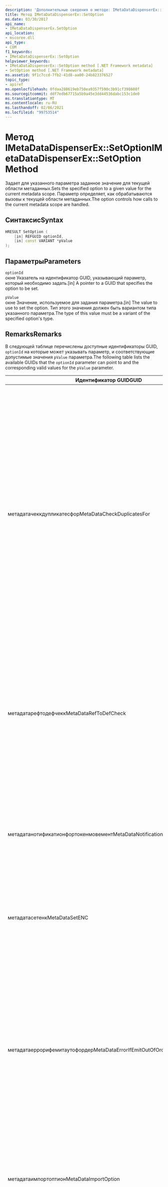 ```yaml
---
description: 'Дополнительные сведения о методе: IMetaDataDispenserEx:: SetOption'
title: Метод IMetaDataDispenserEx::SetOption
ms.date: 03/30/2017
api_name:
- IMetaDataDispenserEx.SetOption
api_location:
- mscoree.dll
api_type:
- COM
f1_keywords:
- IMetaDataDispenserEx::SetOption
helpviewer_keywords:
- IMetaDataDispenserEx::SetOption method [.NET Framework metadata]
- SetOption method [.NET Framework metadata]
ms.assetid: 9f1c7ccd-7fb2-41d8-aa00-24b823376527
topic_type:
- apiref
ms.openlocfilehash: 0fdaa280619eb750ea9357f590c3b91cf398608f
ms.sourcegitcommit: ddf7edb67715a5b9a45e3dd44536dabc153c1de0
ms.translationtype: MT
ms.contentlocale: ru-RU
ms.lasthandoff: 02/06/2021
ms.locfileid: "99753514"
---
```

# <a name="imetadatadispenserexsetoption-method"></a><span data-ttu-id="a96f3-103">Метод IMetaDataDispenserEx::SetOption</span><span class="sxs-lookup"><span data-stu-id="a96f3-103">IMetaDataDispenserEx::SetOption Method</span></span>

<span data-ttu-id="a96f3-104">Задает для указанного параметра заданное значение для текущей области метаданных.</span><span class="sxs-lookup"><span data-stu-id="a96f3-104">Sets the specified option to a given value for the current metadata scope.</span></span> <span data-ttu-id="a96f3-105">Параметр определяет, как обрабатываются вызовы к текущей области метаданных.</span><span class="sxs-lookup"><span data-stu-id="a96f3-105">The option controls how calls to the current metadata scope are handled.</span></span>  
  
## <a name="syntax"></a><span data-ttu-id="a96f3-106">Синтаксис</span><span class="sxs-lookup"><span data-stu-id="a96f3-106">Syntax</span></span>  
  
```cpp  
HRESULT SetOption (  
    [in] REFGUID optionId,
    [in] const VARIANT *pValue  
);  
```  
  
## <a name="parameters"></a><span data-ttu-id="a96f3-107">Параметры</span><span class="sxs-lookup"><span data-stu-id="a96f3-107">Parameters</span></span>  

 `optionId`  
 <span data-ttu-id="a96f3-108">окне Указатель на идентификатор GUID, указывающий параметр, который необходимо задать.</span><span class="sxs-lookup"><span data-stu-id="a96f3-108">[in] A pointer to a GUID that specifies the option to be set.</span></span>  
  
 `pValue`  
 <span data-ttu-id="a96f3-109">окне Значение, используемое для задания параметра.</span><span class="sxs-lookup"><span data-stu-id="a96f3-109">[in] The value to use to set the option.</span></span> <span data-ttu-id="a96f3-110">Тип этого значения должен быть вариантом типа указанного параметра.</span><span class="sxs-lookup"><span data-stu-id="a96f3-110">The type of this value must be a variant of the specified option's type.</span></span>  
  
## <a name="remarks"></a><span data-ttu-id="a96f3-111">Remarks</span><span class="sxs-lookup"><span data-stu-id="a96f3-111">Remarks</span></span>  

 <span data-ttu-id="a96f3-112">В следующей таблице перечислены доступные идентификаторы GUID, `optionId` на которые может указывать параметр, и соответствующие допустимые значения `pValue` параметра.</span><span class="sxs-lookup"><span data-stu-id="a96f3-112">The following table lists the available GUIDs that the `optionId` parameter can point to and the corresponding valid values for the `pValue` parameter.</span></span>  
  
|<span data-ttu-id="a96f3-113">Идентификатор GUID</span><span class="sxs-lookup"><span data-stu-id="a96f3-113">GUID</span></span>|<span data-ttu-id="a96f3-114">Описание</span><span class="sxs-lookup"><span data-stu-id="a96f3-114">Description</span></span>|<span data-ttu-id="a96f3-115">`pValue` Параметр</span><span class="sxs-lookup"><span data-stu-id="a96f3-115">`pValue` Parameter</span></span>|  
|----------|-----------------|------------------------|  
|<span data-ttu-id="a96f3-116">метадатачеккдупликатесфор</span><span class="sxs-lookup"><span data-stu-id="a96f3-116">MetaDataCheckDuplicatesFor</span></span>|<span data-ttu-id="a96f3-117">Определяет, какие элементы проверяются на наличие дубликатов.</span><span class="sxs-lookup"><span data-stu-id="a96f3-117">Controls which items are checked for duplicates.</span></span> <span data-ttu-id="a96f3-118">Каждый раз при вызове метода [IMetaDataEmit](imetadataemit-interface.md) , который создает новый элемент, можно попросить метод проверить, существует ли уже данный элемент в текущей области.</span><span class="sxs-lookup"><span data-stu-id="a96f3-118">Each time you call an [IMetaDataEmit](imetadataemit-interface.md) method that creates a new item, you can ask the method to check whether the item already exists in the current scope.</span></span> <span data-ttu-id="a96f3-119">Например, можно проверить наличие `mdMethodDef` элементов. в этом случае при вызове [IMetaDataEmit::D ефинемесод](imetadataemit-definemethod-method.md)будет проверять, не существует ли этот метод в текущей области.</span><span class="sxs-lookup"><span data-stu-id="a96f3-119">For example, you can check for the existence of `mdMethodDef` items; in this case, when you call [IMetaDataEmit::DefineMethod](imetadataemit-definemethod-method.md), it will check that the method does not already exist in the current scope.</span></span> <span data-ttu-id="a96f3-120">Эта проверка использует ключ, однозначно определяющий данный метод: родительский тип, имя и сигнатура.</span><span class="sxs-lookup"><span data-stu-id="a96f3-120">This check uses the key that uniquely identifies a given method: parent type, name, and signature.</span></span>|<span data-ttu-id="a96f3-121">Параметр должен быть разновидностью типа UI4 и должен содержать сочетание значений перечисления [корчеккдупликатесфор](corcheckduplicatesfor-enumeration.md) .</span><span class="sxs-lookup"><span data-stu-id="a96f3-121">Must be a variant of type UI4, and must contain a combination of the values of the [CorCheckDuplicatesFor](corcheckduplicatesfor-enumeration.md) enumeration.</span></span>|  
|<span data-ttu-id="a96f3-122">метадатарефтодефчекк</span><span class="sxs-lookup"><span data-stu-id="a96f3-122">MetaDataRefToDefCheck</span></span>|<span data-ttu-id="a96f3-123">Определяет, какие элементы, на которые имеются ссылки, преобразуются в определения.</span><span class="sxs-lookup"><span data-stu-id="a96f3-123">Controls which referenced items are converted to definitions.</span></span> <span data-ttu-id="a96f3-124">По умолчанию ядро метаданных оптимизирует код путем преобразования упоминаемого элемента в его определение, если элемент, на который указывает ссылка, фактически определен в текущей области.</span><span class="sxs-lookup"><span data-stu-id="a96f3-124">By default, the metadata engine will optimize the code by converting a referenced item to its definition if the referenced item is actually defined in the current scope.</span></span>|<span data-ttu-id="a96f3-125">Параметр должен быть разновидностью типа UI4 и должен содержать сочетание значений перечисления [коррефтодефчекк](correftodefcheck-enumeration.md) .</span><span class="sxs-lookup"><span data-stu-id="a96f3-125">Must be a variant of type UI4, and must contain a combination of the values of the [CorRefToDefCheck](correftodefcheck-enumeration.md) enumeration.</span></span>|  
|<span data-ttu-id="a96f3-126">метадатанотификатионфортокенмовемент</span><span class="sxs-lookup"><span data-stu-id="a96f3-126">MetaDataNotificationForTokenMovement</span></span>|<span data-ttu-id="a96f3-127">Определяет, какие повторное сопоставления токенов происходят при слиянии метаданных, создают обратные вызовы.</span><span class="sxs-lookup"><span data-stu-id="a96f3-127">Controls which token remaps occurring during a metadata merge generate callbacks.</span></span> <span data-ttu-id="a96f3-128">Чтобы установить интерфейс [IMapToken](imaptoken-interface.md) , используйте метод [IMetaDataEmit:: сесандлер](imetadataemit-sethandler-method.md) .</span><span class="sxs-lookup"><span data-stu-id="a96f3-128">Use the [IMetaDataEmit::SetHandler](imetadataemit-sethandler-method.md) method to establish your [IMapToken](imaptoken-interface.md) interface.</span></span>|<span data-ttu-id="a96f3-129">Параметр должен быть разновидностью типа UI4 и должен содержать сочетание значений перечисления [корнотификатионфортокенмовемент](cornotificationfortokenmovement-enumeration.md) .</span><span class="sxs-lookup"><span data-stu-id="a96f3-129">Must be a variant of type UI4, and must contain a combination of the values of the [CorNotificationForTokenMovement](cornotificationfortokenmovement-enumeration.md) enumeration.</span></span>|  
|<span data-ttu-id="a96f3-130">метадатасетенк</span><span class="sxs-lookup"><span data-stu-id="a96f3-130">MetaDataSetENC</span></span>|<span data-ttu-id="a96f3-131">Управляет поведением функции "изменить и продолжить" (ENC).</span><span class="sxs-lookup"><span data-stu-id="a96f3-131">Controls the behavior of edit-and-continue (ENC).</span></span> <span data-ttu-id="a96f3-132">В каждый момент времени может быть задан только один режим работы.</span><span class="sxs-lookup"><span data-stu-id="a96f3-132">Only one mode of behavior can be set at a time.</span></span>|<span data-ttu-id="a96f3-133">Параметр должен быть разновидностью типа UI4 и должен содержать значение перечисления [CorSetENC](corsetenc-enumeration.md) .</span><span class="sxs-lookup"><span data-stu-id="a96f3-133">Must be a variant of type UI4, and must contain a value of the [CorSetENC](corsetenc-enumeration.md) enumeration.</span></span> <span data-ttu-id="a96f3-134">Значение не является битовой маской.</span><span class="sxs-lookup"><span data-stu-id="a96f3-134">The value is not a bitmask.</span></span>|  
|<span data-ttu-id="a96f3-135">метадатаеррорифемитаутофордер</span><span class="sxs-lookup"><span data-stu-id="a96f3-135">MetaDataErrorIfEmitOutOfOrder</span></span>|<span data-ttu-id="a96f3-136">Элементы управления, которые выдают ошибки, не являющиеся заказами, создают обратные вызовы.</span><span class="sxs-lookup"><span data-stu-id="a96f3-136">Controls which emitted-out-of-order errors generate callbacks.</span></span> <span data-ttu-id="a96f3-137">Неупорядоченное порождение метаданных неустранимым; Однако при порождении метаданных в порядке, который подходит для механизма метаданных, метаданные более компактны, и поэтому их можно будет более эффективно искать.</span><span class="sxs-lookup"><span data-stu-id="a96f3-137">Emitting metadata out of order is not fatal; however, if you emit metadata in an order that is favored by the metadata engine, the metadata is more compact and therefore can be more efficiently searched.</span></span> <span data-ttu-id="a96f3-138">Используйте `IMetaDataEmit::SetHandler` метод, чтобы установить интерфейс [IMetaDataError](imetadataerror-interface.md) .</span><span class="sxs-lookup"><span data-stu-id="a96f3-138">Use the `IMetaDataEmit::SetHandler` method to establish your [IMetaDataError](imetadataerror-interface.md) interface.</span></span>|<span data-ttu-id="a96f3-139">Параметр должен быть разновидностью типа UI4 и должен содержать сочетание значений перечисления [кореррорифемитаутофордер](corerrorifemitoutoforder-enumeration.md) .</span><span class="sxs-lookup"><span data-stu-id="a96f3-139">Must be a variant of type UI4, and must contain a combination of the values of the [CorErrorIfEmitOutOfOrder](corerrorifemitoutoforder-enumeration.md) enumeration.</span></span>|  
|<span data-ttu-id="a96f3-140">метадатаимпортоптион</span><span class="sxs-lookup"><span data-stu-id="a96f3-140">MetaDataImportOption</span></span>|<span data-ttu-id="a96f3-141">Определяет, какие виды элементов, удаленных во время ENC, извлекаются перечислителем.</span><span class="sxs-lookup"><span data-stu-id="a96f3-141">Controls which kinds of items that were deleted during an ENC are retrieved by an enumerator.</span></span>|<span data-ttu-id="a96f3-142">Параметр должен быть разновидностью типа UI4 и должен содержать сочетание значений перечисления [перечисления коримпортоптионс](corimportoptions-enumeration.md) .</span><span class="sxs-lookup"><span data-stu-id="a96f3-142">Must be a variant of type UI4, and must contain a combination of the values of the [CorImportOptions Enumeration](corimportoptions-enumeration.md) enumeration.</span></span>|  
|<span data-ttu-id="a96f3-143">метадатасреадсафетйоптионс</span><span class="sxs-lookup"><span data-stu-id="a96f3-143">MetaDataThreadSafetyOptions</span></span>|<span data-ttu-id="a96f3-144">Определяет, получает ли механизм метаданных блокировки потоков чтения/записи, тем самым обеспечивая потокобезопасность.</span><span class="sxs-lookup"><span data-stu-id="a96f3-144">Controls whether the metadata engine obtains reader/writer locks, thereby ensuring thread safety.</span></span> <span data-ttu-id="a96f3-145">По умолчанию механизм предполагает, что доступ осуществляется с помощью однопотокового вызова, поэтому блокировки не получаются.</span><span class="sxs-lookup"><span data-stu-id="a96f3-145">By default, the engine assumes that access is single-threaded by the caller, so no locks are obtained.</span></span> <span data-ttu-id="a96f3-146">Клиенты отвечают за поддержание правильной синхронизации потоков при использовании API метаданных.</span><span class="sxs-lookup"><span data-stu-id="a96f3-146">Clients are responsible for maintaining proper thread synchronization when using the metadata API.</span></span>|<span data-ttu-id="a96f3-147">Параметр должен быть разновидностью типа UI4 и должен содержать значение перечисления [CorThreadSafetyOptions](corthreadsafetyoptions-enumeration.md) .</span><span class="sxs-lookup"><span data-stu-id="a96f3-147">Must be a variant of type UI4, and must contain a value of the [CorThreadSafetyOptions](corthreadsafetyoptions-enumeration.md) enumeration.</span></span> <span data-ttu-id="a96f3-148">Значение не является битовой маской.</span><span class="sxs-lookup"><span data-stu-id="a96f3-148">The value is not a bitmask.</span></span>|  
|<span data-ttu-id="a96f3-149">метадатаженератетцеадаптерс</span><span class="sxs-lookup"><span data-stu-id="a96f3-149">MetaDataGenerateTCEAdapters</span></span>|<span data-ttu-id="a96f3-150">Определяет, должен ли импортер библиотеки типов создавать адаптеры тесно связанных событий (обработки TCE) для контейнеров точек подключения COM.</span><span class="sxs-lookup"><span data-stu-id="a96f3-150">Controls whether the type library importer should generate the tightly coupled event (TCE) adapters for COM connection point containers.</span></span>|<span data-ttu-id="a96f3-151">Должен быть разновидностью типа BOOL.</span><span class="sxs-lookup"><span data-stu-id="a96f3-151">Must be a variant of type BOOL.</span></span> <span data-ttu-id="a96f3-152">Если параметр `pValue` имеет значение `true` , программа импорта библиотек типов создает адаптеры обработки TCE.</span><span class="sxs-lookup"><span data-stu-id="a96f3-152">If `pValue` is set to `true`, the type library importer generates the TCE adapters.</span></span>|  
|<span data-ttu-id="a96f3-153">метадататипелибимпортнамеспаце</span><span class="sxs-lookup"><span data-stu-id="a96f3-153">MetaDataTypeLibImportNamespace</span></span>|<span data-ttu-id="a96f3-154">Задает пространство имен, отличное от используемого по умолчанию, для импортируемой библиотеки типов.</span><span class="sxs-lookup"><span data-stu-id="a96f3-154">Specifies a non-default namespace for the type library that is being imported.</span></span>|<span data-ttu-id="a96f3-155">Значение должно быть либо значением NULL, либо вариантом типа BSTR.</span><span class="sxs-lookup"><span data-stu-id="a96f3-155">Must be either a null value or a variant of type BSTR.</span></span> <span data-ttu-id="a96f3-156">Если параметр `pValue` имеет значение null, текущее пространство имен устанавливается в NULL. в противном случае текущим пространством имен присваивается строка, которая хранится в ТИПЕ BSTR типа Variant.</span><span class="sxs-lookup"><span data-stu-id="a96f3-156">If `pValue` is a null value, the current namespace is set to null; otherwise, the current namespace is set to the string that is held in the variant's BSTR type.</span></span>|  
|<span data-ttu-id="a96f3-157">метадаталинкероптионс</span><span class="sxs-lookup"><span data-stu-id="a96f3-157">MetaDataLinkerOptions</span></span>|<span data-ttu-id="a96f3-158">Определяет, должен ли компоновщик создавать сборку или файл модуля платформа .NET Framework.</span><span class="sxs-lookup"><span data-stu-id="a96f3-158">Controls whether the linker should generate an assembly or a .NET Framework module file.</span></span>|<span data-ttu-id="a96f3-159">Параметр должен быть разновидностью типа UI4 и должен содержать сочетание значений перечисления [CorLinkerOptions](corlinkeroptions-enumeration.md) .</span><span class="sxs-lookup"><span data-stu-id="a96f3-159">Must be a variant of type UI4, and must contain a combination of the values of the [CorLinkerOptions](corlinkeroptions-enumeration.md) enumeration.</span></span>|  
|<span data-ttu-id="a96f3-160">метадатарунтимеверсион</span><span class="sxs-lookup"><span data-stu-id="a96f3-160">MetaDataRuntimeVersion</span></span>|<span data-ttu-id="a96f3-161">Указывает версию среды CLR, для которой построен этот образ.</span><span class="sxs-lookup"><span data-stu-id="a96f3-161">Specifies the version of the common language runtime against which this image was built.</span></span> <span data-ttu-id="a96f3-162">Версия хранится в виде строки, например "v 1.0.3705".</span><span class="sxs-lookup"><span data-stu-id="a96f3-162">The version is stored as a string, such as "v1.0.3705".</span></span>|<span data-ttu-id="a96f3-163">Должно быть задано значение null, VT_EMPTY значение или вариант типа BSTR.</span><span class="sxs-lookup"><span data-stu-id="a96f3-163">Must be a null value, a VT_EMPTY value, or a variant of type BSTR.</span></span> <span data-ttu-id="a96f3-164">Если `pValue` параметр имеет значение null, для версии среды выполнения задано значение null.</span><span class="sxs-lookup"><span data-stu-id="a96f3-164">If `pValue` is null, the runtime version is set to null.</span></span> <span data-ttu-id="a96f3-165">Если `pValue` имеет значение VT_EMPTY, то для версии задается значения по умолчанию, которое извлекается из версии Mscorwks.dll, в которой работает код метаданных.</span><span class="sxs-lookup"><span data-stu-id="a96f3-165">If `pValue` is VT_EMPTY, the version is set to a default value, which is drawn from the version of Mscorwks.dll within which the metadata code is running.</span></span> <span data-ttu-id="a96f3-166">В противном случае версия среды выполнения задается как строка, которая хранится в типе BSTR типа Variant.</span><span class="sxs-lookup"><span data-stu-id="a96f3-166">Otherwise, the runtime version is set to the string that is held in the variant's BSTR type.</span></span>|  
|<span data-ttu-id="a96f3-167">метадатамержероптионс</span><span class="sxs-lookup"><span data-stu-id="a96f3-167">MetaDataMergerOptions</span></span>|<span data-ttu-id="a96f3-168">Задает параметры для слияния метаданных.</span><span class="sxs-lookup"><span data-stu-id="a96f3-168">Specifies options for merging metadata.</span></span>|<span data-ttu-id="a96f3-169">Параметр должен быть разновидностью типа UI4 и должен содержать сочетание значений `MergeFlags` перечисления, описанное в файле корхдр. h.</span><span class="sxs-lookup"><span data-stu-id="a96f3-169">Must be a variant of type UI4, and must contain a combination of the values of the `MergeFlags` enumeration, which is described in the CorHdr.h file.</span></span>|  
|<span data-ttu-id="a96f3-170">метадатапресервелокалрефс</span><span class="sxs-lookup"><span data-stu-id="a96f3-170">MetaDataPreserveLocalRefs</span></span>|<span data-ttu-id="a96f3-171">Отключает оптимизацию локальных ссылок в определениях.</span><span class="sxs-lookup"><span data-stu-id="a96f3-171">Disables optimizing local references into definitions.</span></span>|<span data-ttu-id="a96f3-172">Должен содержать сочетание значений перечисления [корлокалрефпресерватион](corlocalrefpreservation-enumeration.md) .</span><span class="sxs-lookup"><span data-stu-id="a96f3-172">Must contain a combination of the values of the [CorLocalRefPreservation](corlocalrefpreservation-enumeration.md) enumeration.</span></span>|  
  
## <a name="requirements"></a><span data-ttu-id="a96f3-173">Требования</span><span class="sxs-lookup"><span data-stu-id="a96f3-173">Requirements</span></span>  

 <span data-ttu-id="a96f3-174">**Платформа:** См. раздел [требования к системе](../../get-started/system-requirements.md).</span><span class="sxs-lookup"><span data-stu-id="a96f3-174">**Platform:** See [System Requirements](../../get-started/system-requirements.md).</span></span>  
  
 <span data-ttu-id="a96f3-175">**Заголовок:** COR. h</span><span class="sxs-lookup"><span data-stu-id="a96f3-175">**Header:** Cor.h</span></span>  
  
 <span data-ttu-id="a96f3-176">**Библиотека:** Используется в качестве ресурса в MsCorEE.dll</span><span class="sxs-lookup"><span data-stu-id="a96f3-176">**Library:** Used as a resource in MsCorEE.dll</span></span>  
  
 <span data-ttu-id="a96f3-177">**Платформа .NET Framework версии:**[!INCLUDE[net_current_v10plus](../../../../includes/net-current-v10plus-md.md)]</span><span class="sxs-lookup"><span data-stu-id="a96f3-177">**.NET Framework Versions:** [!INCLUDE[net_current_v10plus](../../../../includes/net-current-v10plus-md.md)]</span></span>  
  
## <a name="see-also"></a><span data-ttu-id="a96f3-178">См. также</span><span class="sxs-lookup"><span data-stu-id="a96f3-178">See also</span></span>

- [<span data-ttu-id="a96f3-179">Интерфейс IMetaDataDispenserEx</span><span class="sxs-lookup"><span data-stu-id="a96f3-179">IMetaDataDispenserEx Interface</span></span>](imetadatadispenserex-interface.md)
- [<span data-ttu-id="a96f3-180">Интерфейс IMetaDataDispenser</span><span class="sxs-lookup"><span data-stu-id="a96f3-180">IMetaDataDispenser Interface</span></span>](imetadatadispenser-interface.md)
